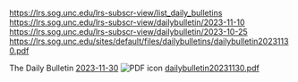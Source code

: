 https://lrs.sog.unc.edu/lrs-subscr-view/list_daily_bulletins
https://lrs.sog.unc.edu/lrs-subscr-view/dailybulletin/2023-11-10
https://lrs.sog.unc.edu/lrs-subscr-view/dailybulletin/2023-10-25
https://lrs.sog.unc.edu/sites/default/files/dailybulletins/dailybulletin20231130.pdf
<tbody>
          <tr  class="odd views-row-first">
                  <td  class="views-field views-field-nothing">
            The Daily Bulletin          </td>
                  <td  class="views-field views-field-title">
            <a href="/lrs-subscr-view/dailybulletin/2023-11-30" target="_blank">2023-11-30</a>          </td>
                  <td  class="views-field views-field-field-pdf-bulletin">
            <span class="file"><img class="file-icon" alt="PDF icon" title="application/pdf" src="/modules/file/icons/application-pdf.png" /> <a href="https://lrs.sog.unc.edu/sites/default/files/dailybulletins/dailybulletin20231130.pdf" type="application/pdf; length=66786">dailybulletin20231130.pdf</a></span>          </td>
              </tr>